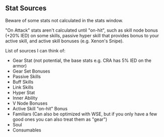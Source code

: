 ## Stat Sources

Beware of some stats not calculated in the stats window.

"On Attack" stats aren't calculated until "on-hit", such as skill node bonus (+20% IED) on some skills, passive hyper skill that provides bonus to your active skill, and  active skill bonuses (e.g. Xenon's Snipe).

List of sources I can think of: 
+ Gear Stat (not potential, the base stats e.g. CRA has 5% IED on the armor)
+ Gear Set Bonuses
+ Passive Skills
+ Buff Skills
+ Link Skills
+ Hyper Stat
+ Inner Ability
+ V Node Bonuses
+ Active Skill "on-hit" Bonus
+ Familiars (Can also be optimized with WSE, but if you only have a few good ones you can also treat them as "gear")
+ Soul
+ Consumables
